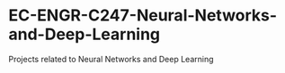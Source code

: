 # EC-ENGR-C247-Neural-Networks-and-Deep-Learning
Projects related to Neural Networks and Deep Learning
